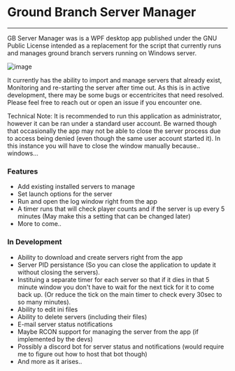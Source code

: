 # Ground Branch Server Manager
---
GB Server Manager was is a WPF desktop app published under the GNU Public License intended as a replacement for the script that currently runs and manages ground branch servers running on Windows server.

![image](https://user-images.githubusercontent.com/12722354/186763035-524be1d8-99b8-4412-9d34-c940c3f12dbf.png)

It currently has the ability to import and manage servers that already exist, Monitoring and re-starting the server after time out. As this is in active development, there may be some bugs or eccentricites that need resolved.  Please feel free to reach out or open an issue if you encounter one.

Technical Note: It is recommended to run this application as administrator, however it can be ran under a standard user account.  Be warned though that occasionally the app may not be able to close the server process due to access being denied (even though the same user account started it).  In this instance you will have to close the window manually because.. windows...

### Features
- Add existing installed servers to manage
- Set launch options for the server
- Run and open the log window right from the app
- A timer runs that will check player counts and if the server is up every 5 minutes (May make this a setting that can be changed later)
- More to come..

### In Development
- Ability to download and create servers right from the app
- Server PID persistance (So you can close the application to update it without closing the servers).
- Instituing a separate timer for each server so that if it dies in that 5 minute window you don't have to wait for the next tick for it to come back up. (Or reduce the tick on the main timer to check every 30sec to so many minutes).
- Ability to edit ini files
- Ability to delete servers (including their files)
- E-mail server status notifications
- Maybe RCON support for managing the server from the app (if implemented by the devs)
- Possibly a discord bot for server status and notifications (would require me to figure out how to host that bot though)
- And more as it arises..


